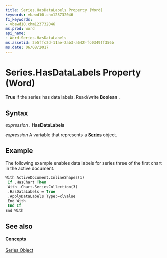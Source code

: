 ```yaml
---
title: Series.HasDataLabels Property (Word)
keywords: vbawd10.chm123732046
f1_keywords:
- vbawd10.chm123732046
ms.prod: word
api_name:
- Word.Series.HasDataLabels
ms.assetid: 2e5ffc2d-11ae-2ab3-a642-fc0349ff356b
ms.date: 06/08/2017
---
```



# Series.HasDataLabels Property (Word)

 **True** if the series has data labels. Read/write **Boolean** .


## Syntax

 _expression_ . **HasDataLabels**

 _expression_ A variable that represents a **[Series](Word.Series.md)** object.


## Example

The following example enables data labels for series three of the first chart in the active document.


```vb
With ActiveDocument.InlineShapes(1) 
 If .HasChart Then 
 With .Chart.SeriesCollection(3) 
 .HasDataLabels = True 
 .ApplyDataLabels Type:=xlValue 
 End With 
 End If 
End With
```


## See also


#### Concepts


[Series Object](Word.Series.md)

